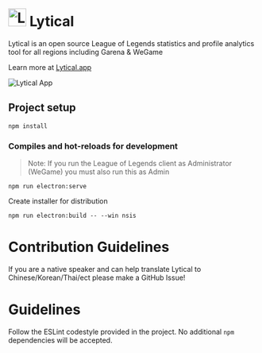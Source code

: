 # <img src="https://lyticalapp.github.io/images/Logo.png" width="36" alt="Lytical Logo" title="Lyitcal Logo"> Lytical 

Lytical is an open source League of Legends statistics and profile analytics tool for all regions including Garena & WeGame

Learn more at [Lytical.app](https://lytical.app)

![Lytical App](https://i.imgur.com/TPzePxj.png "Lytical App")

## Project setup
```
npm install
```

### Compiles and hot-reloads for development 
> Note: If you run the League of Legends client as Administrator (WeGame) you must also run this as Admin
```
npm run electron:serve
```
Create installer for distribution
```
npm run electron:build -- --win nsis
```


# Contribution Guidelines

If you are a native speaker and can help translate Lytical to Chinese/Korean/Thai/ect please make a GitHub Issue!

# Guidelines

Follow the ESLint codestyle provided in the project. No additional `npm` dependencies will be accepted.
